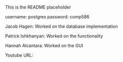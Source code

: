 This is the README placeholder

username: postgres
password: comp586

Jacob Hagen: Worked on the database implementation

Patrick Ishkhanyan: Worked on the functionality

Hannah Alcantara: Worked on the GUI

Youtube URL: 